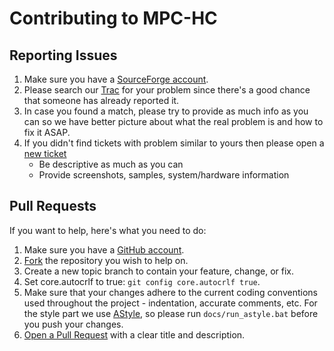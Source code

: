# Contributing to MPC-HC

## Reporting Issues

1. Make sure you have a [SourceForge account](http://sourceforge.net/account/login.php).
2. Please search our [Trac](http://sourceforge.net/apps/trac/mpc-hc/report/1)
   for your problem since there's a good chance that someone has already reported it.
3. In case you found a match, please try to provide as much info as you can
   so we have better picture about what the real problem is and how to fix it ASAP.
4. If you didn't find tickets with problem similar to yours then please open a
   [new ticket](http://sourceforge.net/apps/trac/mpc-hc/ticket/newticket)
   * Be descriptive as much as you can
   * Provide screenshots, samples, system/hardware information

## Pull Requests

If you want to help, here's what you need to do:

1. Make sure you have a [GitHub account](https://github.com/signup/free).
2. [Fork](https://github.com/mpc-hc/mpc-hc/fork_select) the repository you wish to help on.
3. Create a new topic branch to contain your feature, change, or fix.
4. Set core.autocrlf to true: `git config core.autocrlf true`.
5. Make sure that your changes adhere to the current coding conventions used
   throughout the project - indentation, accurate comments, etc.
   For the style part we use [AStyle](http://astyle.sourceforge.net/),
   so please run `docs/run_astyle.bat` before you push your changes.
6. [Open a Pull Request](https://github.com/mpc-hc/mpc-hc/pulls) with a clear title and description.
